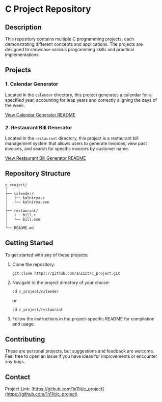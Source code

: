 # C Project Repository

## Description
This repository contains multiple C programming projects, each demonstrating different concepts and applications. The projects are designed to showcase various programming skills and practical implementations.

## Projects

### 1. Calendar Generator
Located in the `calender` directory, this project generates a calendar for a specified year, accounting for leap years and correctly aligning the days of the week.

[View Calendar Generator README](./calender/README.md)

### 2. Restaurant Bill Generator
Located in the `restaurant` directory, this project is a restaurant bill management system that allows users to generate invoices, view past invoices, and search for specific invoices by customer name.

[View Restaurant Bill Generator README](./restaurant/README.md)

## Repository Structure
```
c_project/
│
├── calender/
│   ├── kalnirya.c
│   └── kalnirya.exe
│
├── restaurant/
│   ├── bill.c
│   └── bill.exe
│
└── README.md
```

## Getting Started
To get started with any of these projects:

1. Clone the repository:
   ```
   git clone https://github.com/1n11it/c_project.git
   ```
2. Navigate to the project directory of your choice:
   ```
   cd c_project/calender
   ```
   or
   ```
   cd c_project/restaurant
   ```
3. Follow the instructions in the project-specific README for compilation and usage.

## Contributing
These are personal projects, but suggestions and feedback are welcome. Feel free to open an issue if you have ideas for improvements or encounter any bugs.

## Contact
Project Link: [https://github.com/1n11it/c_project](https://github.com/1n11it/c_project)
